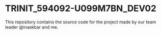 # TRINIT_594092-U099M7BN_DEV02

This repository contains the source code for the project made by our team leader @inaakbar and me.
